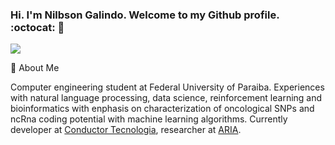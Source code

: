 ### Hi. I'm Nilbson Galindo. Welcome to my Github profile. :octocat: 👋
![](https://media.giphy.com/media/WxJLwDBAXDsW1fqZ3v/giphy.gif)

:speech_balloon: About Me

Computer engineering student at Federal University of Paraiba. Experiences with natural language processing, data science, reinforcement learning and bioinformatics  with enphasis on characterization of oncological SNPs and ncRna coding potential with machine learning algorithms. Currently developer at [Conductor Tecnologia](https://www.conductor.com.br/), researcher at [ARIA](https://aria.ci.ufpb.br/).

<!--
**nilbsongalindo/nilbsongalindo** is a ✨ _special_ ✨ repository because its `README.md` (this file) appears on your GitHub profile.

Here are some ideas to get you started:

- 🔭 I’m currently working on ... Conductor tecnologia
- 🌱 I’m currently learning ...   Reinforcement Learning
- 👯 I’m looking to collaborate on ...
- 🤔 I’m looking for help with ...
- 💬 Ask me about ...
- 📫 How to reach me: ...
- 😄 Pronouns: ...
- ⚡ Fun fact: ...
-->
